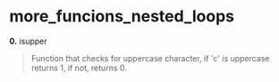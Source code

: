 # more_funcions_nested_loops
**0.** isupper
> Function that checks for uppercase character, if 'c' is uppercase returns 1, if not, returns 0.
